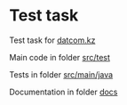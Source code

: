 # Test task

Test task for <a href="datcom.kz">datcom.kz</a>

Main code in folder <a href="https://github.com/murtll/datcom-test/tree/master/src/test/java/kz/datcom/test">src/test</a>

Tests in folder <a href="https://github.com/murtll/datcom-test/tree/master/src/main/java/kz/datcom/test">src/main/java</a>

Documentation in folder <a href="https://github.com/murtll/datcom-test/tree/master/doc">docs</a>